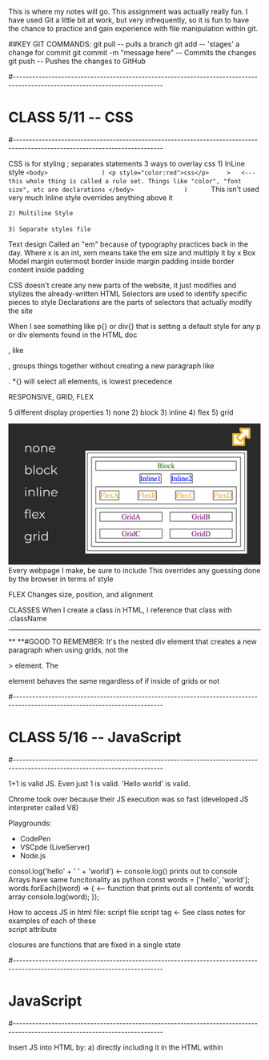 This is where my notes will go. 
This assignment was actually really fun. I have used Git a little bit at work, but very infrequently, so it is fun to 
have the chance to practice and gain experience with file manipulation within git. 

##KEY GIT COMMANDS:
git pull -- pulls a branch
git add -- 'stages' a change for commit
git commit -m "message here" -- Commits the changes
git push <branch-name> -- Pushes the changes to GitHub


#----------------------------------------------------------------------------------------------------------------------------
#						CLASS 5/11 -- CSS
#----------------------------------------------------------------------------------------------------------------------------

CSS is for styling
; separates statements 
3 ways to overlay css
	1) InLine style 
		```
		<body>				 )
		<p style="color:red">css</p>     >   <--- this whole thing is called a rule set. Things like "color", "font size", etc are declarations
		</body>				 )		
		```
	This isn't used very much
	Inline style overrides anything above it

	2) Multiline Style
	
	3) Separate styles file


Text design
	Called an "em" because of typography practices back in the day. Where x is an int, xem means take the em size and multiply it by x
	Box Model
		margin outermost
		border inside margin
		padding inside border
		content inside padding

 CSS doesn't create any new parts of the website, it just modifies and stylizes the already-written HTML
 	Selectors are used to identify specific pieces to style
 	Declarations are the parts of selectors that actually modify the site

 When I see something like p{} or div{} that is setting a default style for any p or div elements found in the HTML doc
 	<div>, like <p>, groups things together without creating a new paragraph like <p>.
	*{} will select all elements, is lowest precedence	


RESPONSIVE, GRID, FLEX

5 different display properties
	1) none
	2) block
	3) inline
	4) flex
	5) grid

![Display types](display_types_css.png)
Every webpage I make, be sure to include <meta name="viewport" /> 
	This overrides any guessing done by the browser in terms of style


FLEX
	Changes size, position, and alignment


CLASSES
	When I create a class in HTML, I reference that class with .className

----------------------------------------------------------------------------------------------------------------------------


** **#GOOD TO REMEMBER:
It's the nested div element that creates a new paragraph when using grids, not the <p>> element. The <p> element behaves the same regardless of if inside of grids or not









#----------------------------------------------------------------------------------------------------------------------------
#                                               CLASS 5/16 -- JavaScript
#----------------------------------------------------------------------------------------------------------------------------


1+1 is valid JS. Even just 1 is valid. 'Hello world' is valid.

Chrome took over because their JS execution was so fast (developed JS interpreter called V8)

Playgrounds:
- CodePen
- VSCpde (LiveServer)
- Node.js

consol.log('hello' + ' ' + 'world') <- console.log() prints out to console
Arrays have same funcitonality as python
	const words = ['hello', 'world'];
	words.forEach((word) => {		<-- function that prints out all contents of words array
	   console.log(word);
	});


How to access JS in html file:
	script file
	script tag		<- See class notes for examples of each of these	
	script attribute

closures are functions that are fixed in a single state



#----------------------------------------------------------------------------------------------------------------------------
#                                               JavaScript
#----------------------------------------------------------------------------------------------------------------------------

Insert JS into HTML by:
	a) directly including it in the HTML within <script> element
	b) using the src attribute of script element to reference external JS file (src === #include or import)
	```
	<head>
 	   <script src="javascript.js"></script>
	</head>
	<body>
  	   <button onclick="sayHello()">Say Hello</button>
 	   <button onclick="sayGoodbye()">Say Goodbye</button>
  	   <script>
    		function sayGoodbye() {
      		alert('Goodbye');
    	   	}
  	   </script>
	</body>
 	```

Functions
---------
	
	First class objects, meaning can be assigned name, passed as parameter, returned as a result, and referenced from an object or array anywhere in the script

	Anonymous functions:
		Allows for defining of functions inline without explicit function declaration or name
		// Function that takes a function as a parameter
		function doMath(operation, a, b) {
  		   return operation(a, b);
		}

		// Anonymous function assigned to a variable
		const add = function (a, b) {
  		   return a + b;
		};

		console.log(doMath(add, 5, 3));
		// OUTPUT: 8

		// Anonymous function assigned to a parameter
		console.log(
  		   doMath(
    		      function (a, b) {
      			return a - b;
    		      },
    		      5,
    		      3
  		   )
		);
		// OUTPUT: 2
	

	Arrow Functions:
		const a = [1, 2, 3, 4];

		// standard function syntax
		a.sort(function (v1, v2) {
  		   return v1 - v2;
		});

		// arrow function syntax
		a.sort((v1, v2) => v1 - v2);

		Special rules for return values:
			() => 3;
			// RETURNS: 3

			() => {
  			   3;
			};
			// RETURNS: undefined

			() => {
  			   return 3;
			};
			// RETURNS: 3





		this pointer:
			arrow functions inherit the this pointer from scope of where it is created
			This makes a closure
				Closure allows functions to continue referencing its creation scope
					Like passing by value

	

JSON
-----
	JavaScript Object Notation
	Sharing and storing data
	Easily convertible to and from JS objects
	JSON doc contains an object
		Objects contain zero or more key val pairs
			Key always a string, val one of these datatypes:
				string
				number 
				boolean
				array 
				object ie {"a":1,"b":"crackford"}
				null
		

JavaScript RegEx
----------------
	Textual pattern matchers
		ie Find text in a string
	const objRegex = new RegExp('ab*', 'i');
	const literalRegex = /ab*/i;


Rest and Spread
---------------	
	Rest
		Essentially takes whatever arguments are passed in and creates an array out of them
		Allows for writing of function to take an unknown num of parameters (technically called variadic functions)
		function hasNumbers(test, ...numbers) {                   //  <-- this ... operator is the rest operator
		   return numbers.some((i) => i === test);
		}
		
		hasNumber(2, 1, 2, 3);
		//RETURNS: true
		
	Spread
		... syntax
		Whenever I'm dealing with iterable sets (arrays, maps, etc), if I populate a new iterable set with previously declared iterable sets without using the spread operator, the elements
			of the new iterable set will be the previous sets (ie newArray becomes an array of arrays)
		If I declare the new iterable set using the spread operator, it will copy all of the elements of each of the previously declared iterable sets into the new set as the new set's elements.
			ie If I declared a new array populated using spread of previously declared arrays, newArray will be a single array with elements === the elements of the old arrays


Exceptions
----------
	 try {
 	   // normal execution code
	} catch (err) {
  	   // exception handling code
	} finally {
  	   // always called code
	}
	
	Fallback pattern
		Commonly implemented using exception handling
		Used to ensure something always returns to the user, even if desired feature is temporarily unavailable


Destructuring
-------------
	NOT the same as destructing
	Process of pulling individual items out of existing structure, or removing the structure altogether
	Can do this with arrays or objects
	
	ex:
		const a = [1, 2, 4, 5];

		// destructure the first two items from a, into the new variables b and c
		const [b, c] = a;

		console.log(b, c);
		// OUTPUT: 1, 2
		Note that even though it looks like you are declaring an array with the syntax on the left side of the expression, it is only specifying that you want to destructure those values out of the array.

	Destructuring is done using the syntax of whatever structure I am destructuring (ie [a, b] = for arrays ; {a, b} = for maps


Object and Classes
------------------
	Object represents collection of name val pairs, referred to as properties
	Property name must be of type String or Symbol, but val can be of any type
	Created with the new operator


